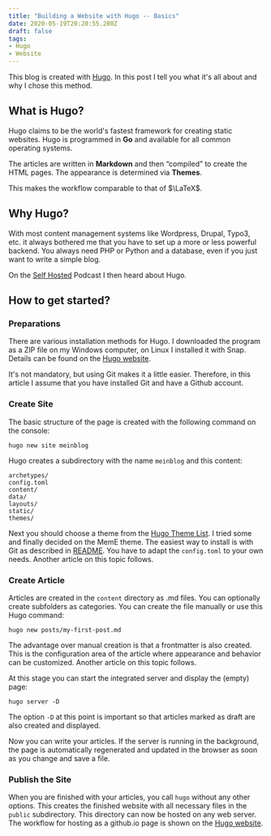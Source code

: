 ```yaml
---
title: "Building a Website with Hugo -- Basics"
date: 2020-05-19T20:20:55.280Z
draft: false
tags:
- Hugo
- Website
---
```


This blog is created with [Hugo][1]. In this post I tell you what it's all about and why I chose this method.

## What is Hugo?

Hugo claims to be the world's fastest framework for creating static websites.
Hugo is programmed in **Go** and available for all common operating systems. 

The articles are written in **Markdown** and then &ldquo;compiled&rdquo; to create the HTML pages. The appearance is determined via **Themes**.

This makes the workflow comparable to that of $\LaTeX$.

## Why Hugo?

With most content management systems like Wordpress, Drupal, Typo3, etc. it always bothered me that you have to set up a more or less powerful backend.
You always need PHP or Python and a database, even if you just want to write a simple blog.

On the [Self Hosted][2] Podcast I then heard about Hugo.

## How to get started?

### Preparations
There are various installation methods for Hugo. I downloaded the program as a ZIP file on my Windows computer, on Linux I installed it with Snap. Details can be found on the [Hugo website][3].

It's not mandatory, but using Git makes it a little easier. Therefore, in this article I assume that you have installed Git and have a Github account.

### Create Site
The basic structure of the page is created with the following command on the console:

```console
hugo new site meinblog
```

Hugo creates a subdirectory with the name `meinblog` and this content:

```console
archetypes/
config.toml
content/
data/
layouts/
static/
themes/
```

Next you should choose a theme from the [Hugo Theme List][4]. I tried some and finally decided on the MemE theme. The easiest way to install is with Git as described in [README][5].
You have to adapt the `config.toml` to your own needs. Another article on this topic follows.

### Create Article
Articles are created in the `content` directory as .md files. You can optionally create subfolders as categories. You can create the file manually or use this Hugo command:

```console
hugo new posts/my-first-post.md
```

The advantage over manual creation is that a frontmatter is also created. This is the configuration area of the article where appearance and behavior can be customized. Another article on this topic follows.

At this stage you can start the integrated server and display the (empty) page:

```console
hugo server -D
```

The option `-D` at this point is important so that articles marked as draft are also created and displayed.

Now you can write your articles. If the server is running in the background, the page is automatically regenerated and updated in the browser as soon as you change and save a file.

### Publish the Site
When you are finished with your articles, you call `hugo` without any other options. This creates the finished website with all necessary files in the `public` subdirectory. This directory can now be hosted on any web server. The workflow for hosting as a github.io page is shown on the [Hugo website][6].

[1]: https://gohugo.io/ "Hugo"
[2]: https://selfhosted.show/ "Self-Hosted Podcast"
[3]: https://gohugo.io/getting-started/installing "Hugo Installation"
[4]: https://themes.gohugo.io/ "Hugo Themes List"
[5]: https://github.com/reuixiy/hugo-theme-meme "MemE Readme"
[6]: https://gohugo.io/hosting-and-deployment/hosting-on-github/ "Hosting-on-Github"